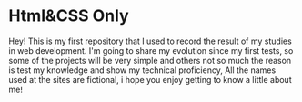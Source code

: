 # Html&CSS Only
Hey! This is my first repository that I used to record the result of my studies in web development. I'm going to share my evolution since my first tests, so some of the projects will be very simple and others not so much the reason is test my knowledge and show my technical proficiency, All the names used at the sites are fictional, i hope you enjoy getting to know a little about me!
